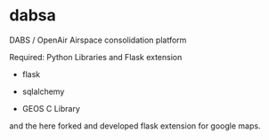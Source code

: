 dabsa
=====

DABS / OpenAir Airspace consolidation platform

Required: Python Libraries and Flask extension

- flask
- sqlalchemy

- GEOS C Library

and the here forked and developed flask extension for google maps.
